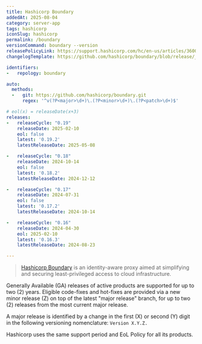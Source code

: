 ```yaml
---
title: Hashicorp Boundary
addedAt: 2025-08-04
category: server-app
tags: hashicorp
iconSlug: hashicorp
permalink: /boundary
versionCommand: boundary --version
releasePolicyLink: https://support.hashicorp.com/hc/en-us/articles/360021185113-Support-Period-and-End-of-Life-EOL-Policy
changelogTemplate: https://github.com/hashicorp/boundary/blob/release/__RELEASE_CYCLE__.x/CHANGELOG.md

identifiers:
-   repology: boundary

auto:
  methods:
  -   git: https://github.com/hashicorp/boundary.git
      regex: '^v(?P<major>\d+)\.(?P<minor>\d+)\.(?P<patch>\d+)$'

# eol(x) = releaseDate(x+3)
releases:
-   releaseCycle: "0.19"
    releaseDate: 2025-02-10
    eol: false
    latest: '0.19.2'
    latestReleaseDate: 2025-05-08

-   releaseCycle: "0.18"
    releaseDate: 2024-10-14
    eol: false
    latest: '0.18.2'
    latestReleaseDate: 2024-12-12

-   releaseCycle: "0.17"
    releaseDate: 2024-07-31
    eol: false
    latest: '0.17.2'
    latestReleaseDate: 2024-10-14

-   releaseCycle: "0.16"
    releaseDate: 2024-04-30
    eol: 2025-02-10
    latest: '0.16.3'
    latestReleaseDate: 2024-08-23

---
```


> [Hashicorp Boundary](https://www.hashicorp.com/products/boundary) is an identity-aware proxy aimed at simplifying and securing least-privileged access to cloud infrastructure.

Generally Available (GA) releases of active products are supported for up to two (2) years. Eligible
code-fixes and hot-fixes are provided via a new minor release (Z) on top of the latest "major
release" branch, for up to two (2) releases from the most current major release.

A major release is identified by a change in the first (X) or second (Y) digit in the following
versioning nomenclature: `Version X.Y.Z.`

Hashicorp uses the same support period and EoL Policy for all its products.
